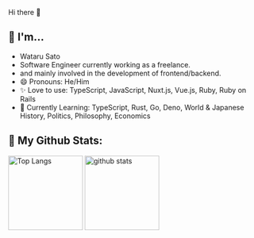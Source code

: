 Hi there 👋

## 🙋 I'm...

- Wataru Sato
- Software Engineer currently working as a freelance.
- and mainly involved in the development of frontend/backend.
-  😄 Pronouns: He/Him
- ✨ Love to use: TypeScript, JavaScript, Nuxt.js, Vue.js, Ruby, Ruby on Rails
- 🌱 Currently Learning: TypeScript, Rust, Go, Deno, World & Japanese History, Politics, Philosophy, Economics

## 🔭 My Github Stats:

<p align="left"> 
  <img alt="Top Langs" height="150px" src="https://github-readme-stats.vercel.app/api/top-langs/?username=foo7print&layout=compact&show_icons=true&theme=onedark" />
  <img alt="github stats" height="150px" src="https://github-readme-stats.vercel.app/api?username=foo7print&theme=onedark&show_icons=ture" />
</p>

<!--
**foo7print/foo7print** is a ✨ _special_ ✨ repository because its `README.md` (this file) appears on your GitHub profile.

Here are some ideas to get you started:

- 🔭 I’m currently working on ...
- 🌱 I’m currently learning ...
- 👯 I’m looking to collaborate on ...
- 🤔 I’m looking for help with ...
- 💬 Ask me about ...
- 📫 How to reach me: ...
- 😄 Pronouns: ...
- ⚡ Fun fact: ...
-->
